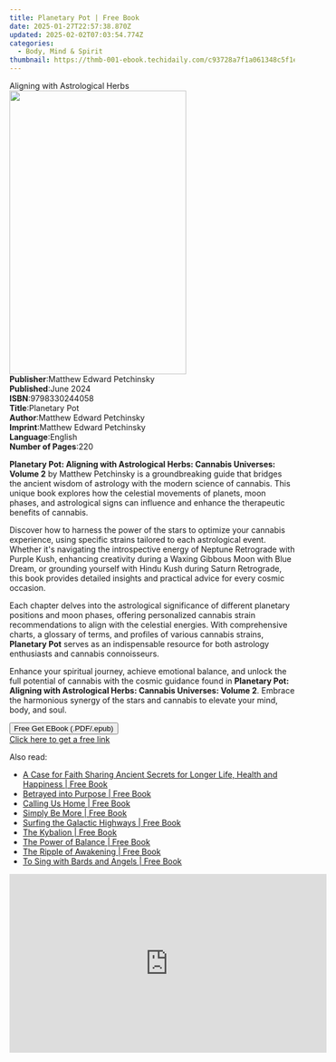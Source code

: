```yaml
---
title: Planetary Pot | Free Book
date: 2025-01-27T22:57:38.870Z
updated: 2025-02-02T07:03:54.774Z
categories:
  - Body, Mind & Spirit
thumbnail: https://thmb-001-ebook.techidaily.com/c93728a7f1a061348c5f1e6a42c8f09cd5f299ea3cc5fdf76f56086b49e10ace.jpg
---
```

<main id="book-container">
  <div class="flex flex-col">
    <div class="book-brief flex-1 py-6 px-4 sm:p-6 md:py-10 md:px-8">
      <!-- brief-->
      <div class="book-brief-main">Aligning with Astrological Herbs</div>
    </div>
    <div
      class="book-meta-info flex-1 grid gap-4 col-start-1 col-end-3 row-start-1 sm:mb-6 sm:grid-cols-4 lg:gap-6 lg:col-start-2 lg:row-end-6 lg:row-span-6 lg:mb-0"
    >
      <div
        class="book-meta-info-left place-content-center mt-4 p-4 text-sm leading-6 col-start-2 col-span-2 dark:text-slate-400"
      >
        <img
          class="w-full h-500 object-cover rounded-lg sm:h-255 sm:col-span-2 lg:col-span-full"
          src="https://img-001-ebook.techidaily.com/62afefd4f03375f6fee529f1a4fe0013e409c10fa38995c470d5d140a0ab927e.jpg"
          alt=""
          width="312"
          height="500"
        />
      </div>
      <div
        class="book-meta-info-right mt-2 col-start-1 row-start-2 col-span-3 self-center"
      >
        <!-- meta data  -->
        <div class="flex flex-col px-4 md:px-8">
          <div class="flex-1">
            <strong>Publisher</strong>:<span class="px-2"
              >Matthew Edward Petchinsky</span
            >
          </div>
          <div class="flex-1">
            <strong>Published</strong>:<span class="px-2">June 2024</span>
          </div>
          <div class="flex-1">
            <strong>ISBN</strong>:<span class="px-2">9798330244058</span>
          </div>
          <div class="flex-1">
            <strong>Title</strong>:<span class="px-2">Planetary Pot</span>
          </div>
          <div class="flex-1">
            <strong>Author</strong>:<span class="px-2"
              >Matthew Edward Petchinsky</span
            >
          </div>
          <div class="flex-1">
            <strong>Imprint</strong>:<span class="px-2"
              >Matthew Edward Petchinsky</span
            >
          </div>
          <div class="flex-1">
            <strong>Language</strong>:<span class="px-2">English</span>
          </div>
          <div class="flex-1">
            <strong>Number of Pages</strong>:<span class="px-2">220</span>
          </div>
        </div>
      </div>
    </div>
    <div class="book-description flex-1 py-6 px-4 sm:p-6 md:py-10 md:px-8">
      <div class="book-description-main">
        <div accordion-content="" id="description">
          <p>
            <strong
              >Planetary Pot: Aligning with Astrological Herbs: Cannabis
              Universes: Volume 2</strong
            >
            by Matthew Petchinsky is a groundbreaking guide that bridges the
            ancient wisdom of astrology with the modern science of cannabis.
            This unique book explores how the celestial movements of planets,
            moon phases, and astrological signs can influence and enhance the
            therapeutic benefits of cannabis.
          </p>
          <p>
            Discover how to harness the power of the stars to optimize your
            cannabis experience, using specific strains tailored to each
            astrological event. Whether it's navigating the introspective energy
            of Neptune Retrograde with Purple Kush, enhancing creativity during
            a Waxing Gibbous Moon with Blue Dream, or grounding yourself with
            Hindu Kush during Saturn Retrograde, this book provides detailed
            insights and practical advice for every cosmic occasion.
          </p>
          <p>
            Each chapter delves into the astrological significance of different
            planetary positions and moon phases, offering personalized cannabis
            strain recommendations to align with the celestial energies. With
            comprehensive charts, a glossary of terms, and profiles of various
            cannabis strains, <strong>Planetary Pot</strong> serves as an
            indispensable resource for both astrology enthusiasts and cannabis
            connoisseurs.
          </p>
          <p>
            Enhance your spiritual journey, achieve emotional balance, and
            unlock the full potential of cannabis with the cosmic guidance found
            in
            <strong
              >Planetary Pot: Aligning with Astrological Herbs: Cannabis
              Universes: Volume 2</strong
            >. Embrace the harmonious synergy of the stars and cannabis to
            elevate your mind, body, and soul.
          </p>
        </div>
        <div class="accordion-fader"></div>
      </div>
    </div>
    <div class="book-excerpts flex-1 py-6 px-4 sm:p-6 md:py-10 md:px-8"></div>
    <div
      class="book-about-author flex-1 py-6 px-4 sm:p-6 md:py-10 md:px-8"
    ></div>
    <div class="book-free-get flex-1 py-6 px-4 sm:p-6 md:py-10 md:px-8">
      <button
        id="btn-free-get"
        class="bg-blue-500 hover:bg-blue-700 text-white font-bold py-2 px-4 rounded"
      >
        Free Get EBook (.PDF/.epub)
      </button>
      <div id="countdown-display" class="px-2 text-lg mt-2"></div>
      <a
        id="free-link"
        class="hidden bg-blue-500 hover:bg-blue-700 text-white font-bold py-2 px-4 rounded"
        href="https://www.ebooks.com/en-us/book/211386050/planetary-pot/matthew-edward-petchinsky/"
        target="_blank"
        >Click here to get a free link</a
      >
    </div>
    <script>
      let countdownTime = 0;
      let countdownInterval = null;
      document
        .getElementById('btn-free-get')
        .addEventListener('click', startCountdown);
      function startCountdown() {
        countdownTime = new Date().getTime() + 60000 * 3;
        countdownInterval = setInterval(updateCountdown, 1000);
        document.getElementById('btn-free-get').disabled = true;
        document
          .getElementById('btn-free-get')
          .classList.add('bg-gray-500', 'cursor-not-allowed');
      }
      function updateCountdown() {
        let currentTime = new Date().getTime();
        let timeLeft = countdownTime - currentTime;
        let secondsLeft = Math.floor(timeLeft / 1000);
        document.getElementById('countdown-display').innerHTML =
          `Remaining time: ${secondsLeft} seconds.`;
        if (secondsLeft <= 0) {
          clearInterval(countdownInterval);
          document.getElementById('btn-free-get').classList.add('hidden');
          document.getElementById('free-link').classList.remove('hidden');
          document.getElementById('countdown-display').innerHTML = '';
        }
      }
    </script>
  </div>
</main>

<ins class="adsbygoogle"
      style="display:block"
      data-ad-client="ca-pub-7571918770474297"
      data-ad-slot="8358498916"
      data-ad-format="auto"
      data-full-width-responsive="true"></ins>
    

<span class="atpl-alsoreadstyle">Also read:</span>
<div><ul>
<li><a href="https://novels-ebooks.techidaily.com/210717353-9781685264413-a-case-for-faith-sharing-ancient-secrets-for-longer-life-health-and-happiness/"><u>A Case for Faith Sharing Ancient Secrets for Longer Life, Health and Happiness | Free Book</u></a></li>
<li><a href="https://novels-ebooks.techidaily.com/210717477-9798885404365-betrayed-into-purpose/"><u>Betrayed into Purpose | Free Book</u></a></li>
<li><a href="https://novels-ebooks.techidaily.com/210718636-9781784979744-calling-us-home/"><u>Calling Us Home | Free Book</u></a></li>
<li><a href="https://novels-ebooks.techidaily.com/210717976-9781789048063-simply-be-more/"><u>Simply Be More | Free Book</u></a></li>
<li><a href="https://novels-ebooks.techidaily.com/210717977-9781803410111-surfing-the-galactic-highways/"><u>Surfing the Galactic Highways | Free Book</u></a></li>
<li><a href="https://novels-ebooks.techidaily.com/210717968-9781785359842-the-kybalion/"><u>The Kybalion | Free Book</u></a></li>
<li><a href="https://novels-ebooks.techidaily.com/210717478-9798885404853-the-power-of-balance/"><u>The Power of Balance | Free Book</u></a></li>
<li><a href="https://novels-ebooks.techidaily.com/210717974-9781803410456-the-ripple-of-awakening/"><u>The Ripple of Awakening | Free Book</u></a></li>
<li><a href="https://novels-ebooks.techidaily.com/210717980-9781803410753-to-sing-with-bards-and-angels/"><u>To Sing with Bards and Angels | Free Book</u></a></li>
</ul></div>

<!-- affiliate ads begin -->
<iframe width="560" height="315" src="https://www.youtube.com/embed/FLO5dwmJAVs?si=1OYH8rv8aPaMsCiU" title="YouTube video player" frameborder="0" allow="accelerometer; autoplay; clipboard-write; encrypted-media; gyroscope; picture-in-picture; web-share" referrerpolicy="strict-origin-when-cross-origin" allowfullscreen></iframe>
<!-- affiliate ads end -->

